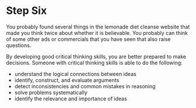# Step Six

You probably found several things in the lemonade diet cleanse website that made you think twice about whether it is believable. You probably can think of some other ads or commercials that you have seen that also raise questions.
 
By developing good critical thinking skills, you are better prepared to make decisions. Someone with critical thinking skills is able to do the following:
- understand the logical connections between ideas
- identify, construct, and evaluate arguments
- detect inconsistencies and common mistakes in reasoning
- solve problems systematically
- identify the relevance and importance of ideas